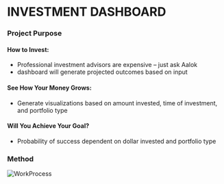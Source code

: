 # INVESTMENT DASHBOARD

### Project Purpose

#### How to Invest:
* Professional investment advisors are expensive – just ask Aalok
* dashboard will generate projected outcomes based on input

#### See How Your Money Grows:
* Generate visualizations based on amount invested, time of investment, and portfolio type

#### Will You Achieve Your Goal?
* Probability of success dependent on dollar invested and portfolio type

### Method
![WorkProcess](WorkProcess.png)
